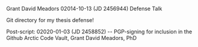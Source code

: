 Grant David Meadors
02014-10-13 (JD 2456944)
Defense Talk

Git directory for my thesis defense!

Post-script:
02020-01-03 (JD 2458852) --
PGP-signing for inclusion in the
Github Arctic Code Vault,
Grant David Meadors, PhD

